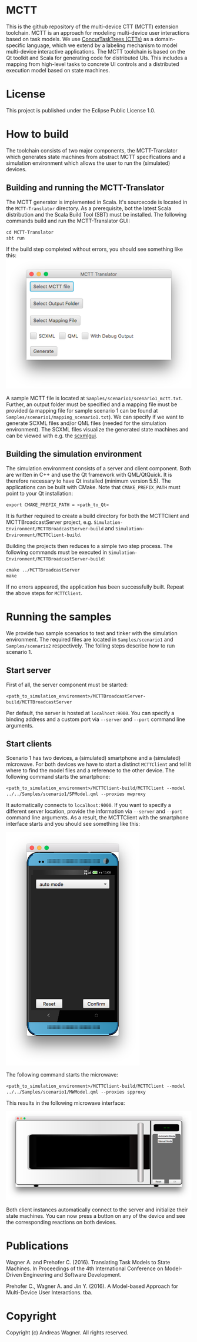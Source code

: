# MCTT
This is the github repository of the multi-device CTT (MCTT) extension toolchain. MCTT is an approach for modeling multi-device user interactions based on task models. We use [ConcurTaskTrees (CTTs)](https://www.w3.org/2012/02/ctt/) as a domain-specific language, which we extend by a labeling mechanism to model multi-device interactive applications. The MCTT toolchain is based on the Qt toolkit and Scala for generating code for distributed UIs. This includes a mapping from high-level tasks to concrete UI controls and a distributed execution model based on state machines.

# License
This project is published under the Eclipse Public License 1.0.

# How to build
The toolchain consists of two major components, the MCTT-Translator which generates state machines from abstract MCTT specifications and a simulation environment which allows the user to run the (simulated) devices.

## Building and running the MCTT-Translator
The MCTT generator is implemented in Scala. It's sourcecode is located in the `MCTT-Translator` directory. As a prerequisite, bot the latest Scala distribution and the Scala Build Tool (SBT) must be installed. The following commands build and run the MCTT-Translator GUI:
```
cd MCTT-Translator
sbt run
```
If the build step completed without errors, you should see something like this:
![MCTT-Translator GUI](img/mctt.png "MCTT-Translator GUI")

A sample MCTT file is located at `Samples/scenario1/scenario1_mctt.txt`. Further, an output folder must be specified and a mapping file must be provided (a mapping file for sample scenario 1 can be found at `Samples/scenario1/mapping_scenario1.txt`). We can specify if we want to generate SCXML files and/or QML files (needed for the simulation environment). The SCXML files visualize the generated state machines and can be viewed with e.g. the [scxmlgui](https://github.com/fmorbini/scxmlgui).

## Building the simulation environment
The simulation environment consists of a server and client component. Both are written in C++ and use the Qt framework with QML/QtQuick. It is therefore necessary to have Qt installed (minimum version 5.5). The applications can be built with CMake. Note that `CMAKE_PREFIX_PATH` must point to your Qt installation:
```
export CMAKE_PREFIX_PATH = <path_to_Qt> 
```
It is further required to create a build directory for both the MCTTClient and MCTTBroadcastServer project, e.g. `Simulation-Environment/MCTTBroadcastServer-build` and `Simulation-Environment/MCTTClient-build`.

Building the projects then reduces to a simple two step process. The following commands must be executed in `Simulation-Environment/MCTTBroadcastServer-build`:
```
cmake ../MCTTBroadcastServer
make 
```
If no errors appeared, the application has been successfully built. Repeat the above steps for `MCTTClient`.

# Running the samples
We provide two sample scenarios to test and tinker with the simulation environment. The required files are located in `Samples/scenario1` and `Samples/scenario2` respectively. The folling steps describe how to run scenario 1.

## Start server
First of all, the server component must be started:
```
<path_to_simulation_environment>/MCTTBroadcastServer-build/MCTTBroadcastServer
```
Per default, the server is hosted at `localhost:9000`. You can specify a binding address and a custom port via `--server` and `--port` command line arguments.

## Start clients
Scenario 1 has two devices, a (simulated) smartphone and a (simulated) microwave. For both devices we have to start a distinct `MCTTClient` and tell it where to find the model files and a reference to the other device. The following command starts the smartphone:
```
<path_to_simulation_environment>/MCTTClient-build/MCTTClient --model ../../Samples/scenario1/SPModel.qml --proxies mwproxy
``` 
It automatically connects to `localhost:9000`. If you want to specify a different server location, provide the information via `--server` and `--port` command line arguments. As a result, the MCTTClient with the smartphone interface starts and you should see something like this:

![Smartphone](img/smartphone.png "Smartphone")

The following command starts the microwave:
```
<path_to_simulation_environment>/MCTTClient-build/MCTTClient --model ../../Samples/scenario1/MWModel.qml --proxies spproxy
``` 
This results in the following microwave interface:

![Microwave](img/microwave.png "Microwave")

Both client instances automatically connect to the server and initialize their state machines. You can now press a button on any of the device and see the corresponding reactions on both devices.

# Publications
Wagner A. and Prehofer C. (2016). Translating Task Models to State Machines. In Proceedings of the 4th International Conference on Model-Driven Engineering and Software Development.

Prehofer C., Wagner A. and Jin Y. (2016). A Model-based Approach for Multi-Device User Interactions. tba.

# Copyright
Copyright (c) Andreas Wagner. All rights reserved.
